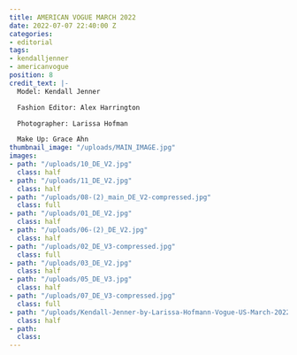 ```yaml
---
title: AMERICAN VOGUE MARCH 2022
date: 2022-07-07 22:40:00 Z
categories:
- editorial
tags:
- kendalljenner
- americanvogue
position: 8
credit_text: |-
  Model: Kendall Jenner

  Fashion Editor: Alex Harrington

  Photographer: Larissa Hofman

  Make Up: Grace Ahn
thumbnail_image: "/uploads/MAIN_IMAGE.jpg"
images:
- path: "/uploads/10_DE_V2.jpg"
  class: half
- path: "/uploads/11_DE_V2.jpg"
  class: half
- path: "/uploads/08-(2)_main_DE_V2-compressed.jpg"
  class: full
- path: "/uploads/01_DE_V2.jpg"
  class: half
- path: "/uploads/06-(2)_DE_V2.jpg"
  class: half
- path: "/uploads/02_DE_V3-compressed.jpg"
  class: full
- path: "/uploads/03_DE_V2.jpg"
  class: half
- path: "/uploads/05_DE_V3.jpg"
  class: half
- path: "/uploads/07_DE_V3-compressed.jpg"
  class: full
- path: "/uploads/Kendall-Jenner-by-Larissa-Hofmann-Vogue-US-March-2022%20(1).jpg"
  class: half
- path: 
  class: 
---
```


